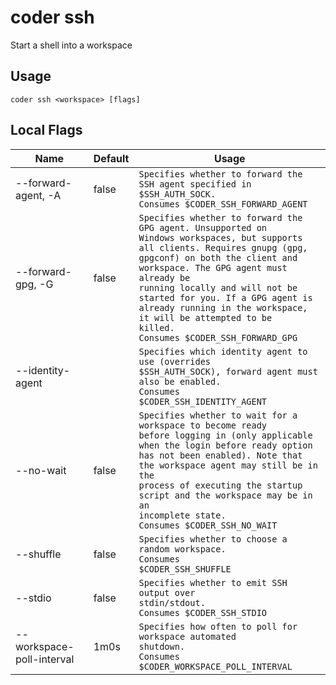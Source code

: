 # coder ssh

Start a shell into a workspace
## Usage
```console
coder ssh <workspace> [flags]
```

## Local Flags
| Name |  Default | Usage |
| ---- |  ------- | ----- |
| --forward-agent, -A | false | <code>Specifies whether to forward the SSH agent specified in $SSH_AUTH_SOCK.<br/>Consumes $CODER_SSH_FORWARD_AGENT</code>|
| --forward-gpg, -G | false | <code>Specifies whether to forward the GPG agent. Unsupported on Windows workspaces, but supports all clients. Requires gnupg (gpg, gpgconf) on both the client and workspace. The GPG agent must already be running locally and will not be started for you. If a GPG agent is already running in the workspace, it will be attempted to be killed.<br/>Consumes $CODER_SSH_FORWARD_GPG</code>|
| --identity-agent |  | <code>Specifies which identity agent to use (overrides $SSH_AUTH_SOCK), forward agent must also be enabled.<br/>Consumes $CODER_SSH_IDENTITY_AGENT</code>|
| --no-wait | false | <code>Specifies whether to wait for a workspace to become ready before logging in (only applicable when the login before ready option has not been enabled). Note that the workspace agent may still be in the process of executing the startup script and the workspace may be in an incomplete state.<br/>Consumes $CODER_SSH_NO_WAIT</code>|
| --shuffle | false | <code>Specifies whether to choose a random workspace.<br/>Consumes $CODER_SSH_SHUFFLE</code>|
| --stdio | false | <code>Specifies whether to emit SSH output over stdin/stdout.<br/>Consumes $CODER_SSH_STDIO</code>|
| --workspace-poll-interval | 1m0s | <code>Specifies how often to poll for workspace automated shutdown.<br/>Consumes $CODER_WORKSPACE_POLL_INTERVAL</code>|